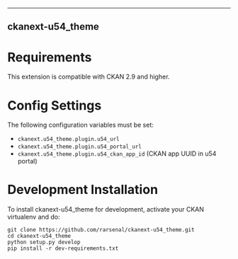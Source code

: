 ------------------------
ckanext-u54_theme
------------------------

Requirements
============

This extension is compatible with CKAN 2.9 and higher.


Config Settings
===============

The following configuration variables must be set:

* `ckanext.u54_theme.plugin.u54_url` 
* `ckanext.u54_theme.plugin.u54_portal_url` 
* `ckanext.u54_theme.plugin.u54_ckan_app_id` (CKAN app UUID in u54 portal)


Development Installation
========================

To install ckanext-u54_theme for development, activate your CKAN
virtualenv and do:

    git clone https://github.com/rarsenal/ckanext-u54_theme.git
    cd ckanext-u54_theme
    python setup.py develop
    pip install -r dev-requirements.txt
